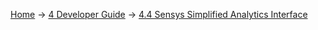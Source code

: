 [Home](Home) -> [4 Developer Guide](4-Developer-Guide) -> [4.4 Sensys Simplified Analytics Interface](4.4-Sensys-Simplified-Analytics-Interface)
